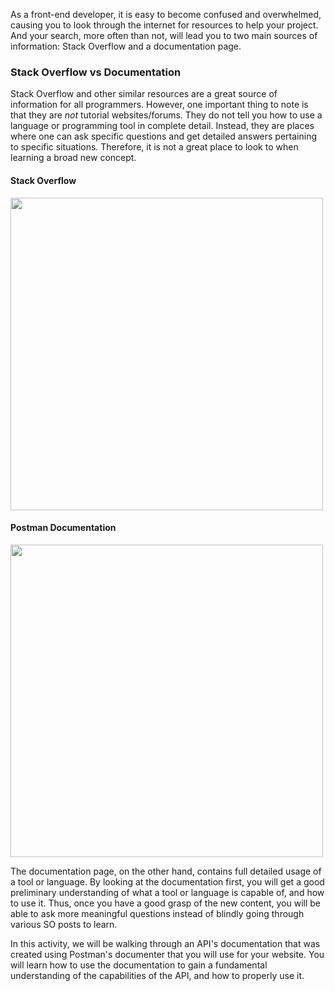 <!--title={Life of a Front-End Web Developer}-->

<!--badges={}-->

<!--concepts={}-->

As a front-end developer, it is easy to become confused and overwhelmed, causing you to look through the internet for resources to help your project. And your search, more often than not, will lead you to two main sources of information: Stack Overflow and a documentation page.

### Stack Overflow vs Documentation

Stack Overflow and other similar resources are a great source of information for all programmers. However, one important thing to note is that they are <em>not</em> tutorial websites/forums. They do not tell you how to use a language or programming tool in complete detail. Instead, they are places where one can ask specific questions and get detailed answers pertaining to specific situations. Therefore, it is not a great place to look to when learning a broad new concept.

#### Stack Overflow

<img src="https://s3.amazonaws.com/media.eremedia.com/uploads/2012/08/Questions-containing-_user_62082-heroku_-Stack-Overflow.jpg" width=500px>

#### Postman Documentation

<img src="https://kinlane-productions.s3.amazonaws.com/fhir/fast-healthcare-interoperability-resources-fhir-documentation.png" width=500px>



The documentation page, on the other hand, contains full detailed usage of a tool or language. By looking at the documentation first, you will get a good preliminary understanding of what a tool or language is capable of, and how to use it. Thus, once you have a good grasp of the new content, you will be able to ask more meaningful questions instead of blindly going through various SO posts to learn.

In this activity, we will be walking through an API's documentation that was created using Postman's documenter that you will use for your website. You will learn how to use the documentation to gain a fundamental understanding of the capabilities of the API, and how to properly use it.
